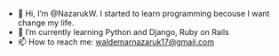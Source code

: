 - 👋 Hi, I’m @NazarukW. I started to learn programming becouse I want change my life.
- 🌱 I’m currently learning Python and Django, Ruby on Rails
- 📫 How to reach me: waldemarnazaruk17@gmail.com

<!---
NazarukW/NazarukW is a ✨ special ✨ repository because its `README.md` (this file) appears on your GitHub profile.
You can click the Preview link to take a look at your changes.
--->
